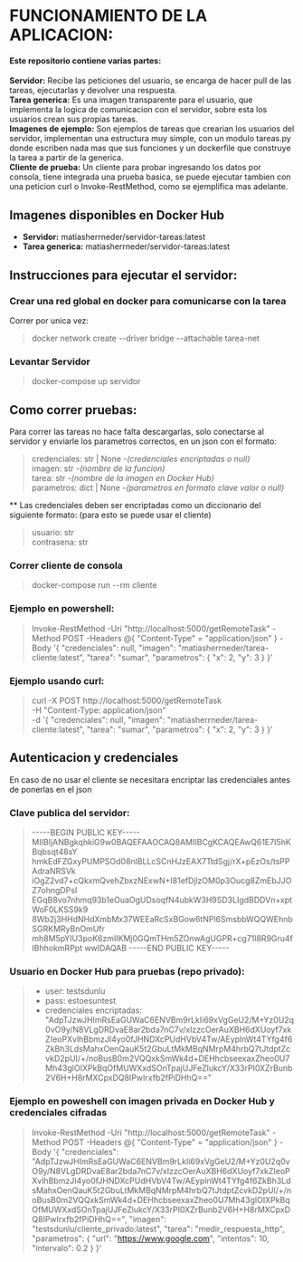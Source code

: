 # FUNCIONAMIENTO DE LA APLICACION:
#### Este repositorio contiene varias partes:
**Servidor:** Recibe las peticiones del usuario, se encarga de hacer pull de las tareas, ejecutarlas y devolver una respuesta.  
**Tarea generica:** Es una imagen transparente para el usuario, que implementa la logica de comunicacion con el servidor, sobre esta los usuarios crean sus propias tareas.  
**Imagenes de ejemplo:** Son ejemplos de tareas que crearian los usuarios del servidor, implementan una estructura muy simple, con un modulo tareas.py donde escriben nada mas que sus funciones y un dockerfile que construye la tarea a partir de la generica.  
**Cliente de prueba:** Un cliente para probar ingresando los datos por consola, tiene integrada una prueba basica, se puede ejecutar tambien con una peticion curl o Invoke-RestMethod, como se ejemplifica mas adelante.

## Imagenes disponibles en Docker Hub
- **Servidor:** matiasherrneder/servidor-tareas:latest
- **Tarea generica:** matiasherrneder/servidor-tareas:latest

## Instrucciones para ejecutar el servidor:
### Crear una red global en docker para comunicarse con la tarea
Correr por unica vez:
> docker network create --driver bridge --attachable tarea-net

### Levantar Servidor
> docker-compose up servidor

## Como correr pruebas:
Para correr las tareas no hace falta descargarlas, solo conectarse al servidor y enviarle los parametros correctos, en un json con el formato:
>credenciales: str | None *-(credenciales encriptadas o null)*  
>imagen: str *-(nombre de la funcion)*  
>tarea: str *-(nombre de la imagen en Docker Hub)*  
>parametros: dict | None *-(parametros en formato clave valor o null)*  

** Las credenciales deben ser encriptadas como un diccionario del siguiente formato: (para esto se puede usar el cliente)
>usuario: str  
contrasena: str

### Correr cliente de consola
> docker-compose run --rm cliente

### Ejemplo en powershell:  
> Invoke-RestMethod -Uri "http://localhost:5000/getRemoteTask" -Method POST -Headers @{ "Content-Type" = "application/json" } -Body '{ "credenciales": null, "imagen": "matiasherrneder/tarea-cliente:latest", "tarea": "sumar", "parametros": { "x": 2, "y": 3 } }'

### Ejemplo usando curl:
> curl -X POST http://localhost:5000/getRemoteTask \
> -H "Content-Type: application/json" \
> -d '{
>   "credenciales": null,
>   "imagen": "matiasherrneder/tarea-cliente:latest",
>   "tarea": "sumar",
>   "parametros": {
>     "x": 2,
>     "y": 3
>   }
> }'

## Autenticacion y credenciales
En caso de no usar el cliente se necesitara encriptar las credenciales antes de ponerlas en el json

### Clave publica del servidor:
> -----BEGIN PUBLIC KEY-----
MIIBIjANBgkqhkiG9w0BAQEFAAOCAQ8AMIIBCgKCAQEAwQ61E7I5hKBqbsqt48sY
hmkEdFZGxyPUMPSOd08nlBLLcSCnHJzEAX7TtdSgj/rX+pEzOs/tsPPAdraNRSVk
iOgZ2vd7+cQkxmQvehZbxzNExwN+I81efDjlzOM0p3Oucg8ZmEbJJOZ7ohngDPsI
EGqB8vo7nhmq93b1eOuaOgUDsoqfN4ubkW3H9SD3LIgdBDDVn+xptWoF0LKSS9k9
8Wb2j3HHdNHdXmbMx37WEEaRcSxBGow6tNPl6SmsbbWQQWEhnbSGRKMRyBnOmUfr
mh8M5pYIU3poK6zmIIKMj0GQmTHm5ZOnwAgUGPR+cg71l8R9Gru4fIBhhokmRPpt
wwIDAQAB
-----END PUBLIC KEY-----


### Usuario en Docker Hub para pruebas (repo privado): 
>* user: testsdunlu
>* pass: estoesuntest
>* credenciales encriptadas: "AdpTJzwJHImRsEaGUWaC6ENVBm9rLkIi69xVgGeU2/M+Yz0U2q0vO9y/N8VLgDRDvaE8ar2bda7nC7v/xIzzcOerAuXBH6dXUoyf7xkZIeoPXvlhBbmzJI4yo0fJHNDXcPUdHVbV4Tw/AEyplnWt4TYfg4f6ZkBh3LdsMahxOenQauK5t2GbuLtMkMBqNMrpM4hrbQ7tJtdptZcvkD2pUI/+/noBusB0m2VQQxkSmWk4d+DEHhcbseexaxZheo0U7Mh43glOIXPkBqOfMUWXxdSOnTpajUJFeZlukcY/X33rPI0XZrBunb2V6H+H8rMXCpxDQ8IPwIrxfb2fPiDHhQ=="

### Ejemplo en poweshell con imagen privada en Docker Hub y credenciales cifradas

>Invoke-RestMethod -Uri "http://localhost:5000/getRemoteTask" -Method POST -Headers @{ "Content-Type" = "application/json" } -Body '{ "credenciales": "AdpTJzwJHImRsEaGUWaC6ENVBm9rLkIi69xVgGeU2/M+Yz0U2q0vO9y/N8VLgDRDvaE8ar2bda7nC7v/xIzzcOerAuXBH6dXUoyf7xkZIeoPXvlhBbmzJI4yo0fJHNDXcPUdHVbV4Tw/AEyplnWt4TYfg4f6ZkBh3LdsMahxOenQauK5t2GbuLtMkMBqNMrpM4hrbQ7tJtdptZcvkD2pUI/+/noBusB0m2VQQxkSmWk4d+DEHhcbseexaxZheo0U7Mh43glOIXPkBqOfMUWXxdSOnTpajUJFeZlukcY/X33rPI0XZrBunb2V6H+H8rMXCpxDQ8IPwIrxfb2fPiDHhQ==", "imagen": "testsdunlu/cliente_privado:latest", "tarea": "medir_respuesta_http", "parametros": { "url": "https://www.google.com", "intentos": 10, "intervalo": 0.2 } }'